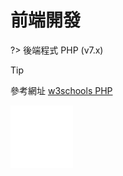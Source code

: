 # 前端開發

?> 後端程式 PHP (v7.x)

>[!tip]
參考網址 [w3schools PHP](https://www.w3schools.com/php/)


![](../images/empty.png ':size=900x1')